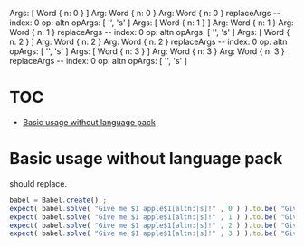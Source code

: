 Args: [ Word { n: 0 } ]
Arg: Word { n: 0 }
Arg: Word { n: 0 }
replaceArgs --   index: 0    op: altn    opArgs: [ '', 's' ]
Args: [ Word { n: 1 } ]
Arg: Word { n: 1 }
Arg: Word { n: 1 }
replaceArgs --   index: 0    op: altn    opArgs: [ '', 's' ]
Args: [ Word { n: 2 } ]
Arg: Word { n: 2 }
Arg: Word { n: 2 }
replaceArgs --   index: 0    op: altn    opArgs: [ '', 's' ]
Args: [ Word { n: 3 } ]
Arg: Word { n: 3 }
Arg: Word { n: 3 }
replaceArgs --   index: 0    op: altn    opArgs: [ '', 's' ]
# TOC
   - [Basic usage without language pack](#basic-usage-without-language-pack)
<a name=""></a>
 
<a name="basic-usage-without-language-pack"></a>
# Basic usage without language pack
should replace.

```js
babel = Babel.create() ;
expect( babel.solve( "Give me $1 apple$1[altn:|s]!" , 0 ) ).to.be( "Give me 0 apple!" ) ;
expect( babel.solve( "Give me $1 apple$1[altn:|s]!" , 1 ) ).to.be( "Give me 1 apple!" ) ;
expect( babel.solve( "Give me $1 apple$1[altn:|s]!" , 2 ) ).to.be( "Give me 2 apples!" ) ;
expect( babel.solve( "Give me $1 apple$1[altn:|s]!" , 3 ) ).to.be( "Give me 3 apples!" ) ;
```

